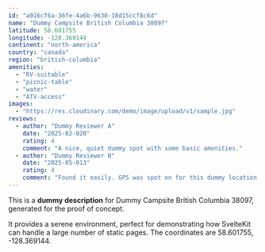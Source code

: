```yaml
---
id: "a016cf6a-36fe-4a6b-9630-18d15ccf8c6d"
name: "Dummy Campsite British Columbia 38097"
latitude: 58.601755
longitude: -128.369144
continent: "north-america"
country: "canada"
region: "british-columbia"
amenities:
  - "RV-suitable"
  - "picnic-table"
  - "water"
  - "ATV-access"
images:
  - "https://res.cloudinary.com/demo/image/upload/v1/sample.jpg"
reviews:
  - author: "Dummy Reviewer A"
    date: "2025-02-020"
    rating: 4
    comment: "A nice, quiet dummy spot with some basic amenities."
  - author: "Dummy Reviewer B"
    date: "2025-05-013"
    rating: 4
    comment: "Found it easily. GPS was spot on for this dummy location."
---
```


This is a **dummy description** for Dummy Campsite British Columbia 38097, generated for the proof of concept.

It provides a serene environment, perfect for demonstrating how SvelteKit can handle a large number of static pages. The coordinates are 58.601755, -128.369144.
